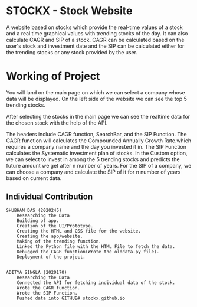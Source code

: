 
# STOCKX - Stock Website

A website based on stocks which provide the real-time values of a stock and a real time graphical values with trending stocks of the day. It can also calculate CAGR and SIP of a stock. CAGR can be calculated based on the user's stock and investment date and the SIP can be calculated either for the trending stocks or any stock provided by the user. 


# Working of Project

You will land on the main page on which we can select a company whose data will be displayed. On the left side of the website we can see the top 5 trending stocks. 

After selecting the stocks in the main page we can see the realtime data for the chosen stock with the help of the API.

The headers include CAGR function, SearchBar, and the SIP Function. The CAGR function will calculates the Compounded Annually Growth Rate.which requires a company name and the day you invested it in. The SIP Function calculates the Systematic investment plan of stocks. In the Custom option, we can select to invest in among the 5 trending stocks and predicts the future amount we get after n number of years. For the SIP of a company, we can choose a company and calculate the SIP of it for n number of years based on current data.

## Individual Contribution
    SHUBHAM DAS (2020245)
        Researching the Data
        Building of app.
        Creation of the UI/Prototype.
        Creating the HTML and CSS file for the website.
        Creating the app/website.
        Making of the trending function.
        Linked the Python file with the HTML File to fetch the data.
        Debugged the CAGR function(Wrote the olddata.py file).
        Deployment of the project.


    ADITYA SINGLA (2020170)
        Researching the Data
        Connected the API for fetching individual data of the stock.
        Wrote the CAGR function.
        Wrote the SIP Function.
        Pushed data into GITHUB# stockx.github.io
